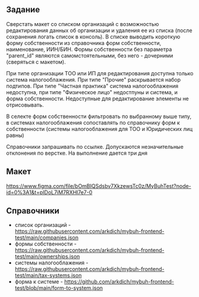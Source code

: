 ## Задание

Сверстать макет со списком организаций с возможностью редактирования данных об организации и удаления ее из списка (после сохранения логать список в консоль). В списке выводить короткую форму собственности из справочника форм собственности, наименование, ИИН/БИН. Формы собственности без параметра "parent_id" являются самомстоятельными, без него - дочерними (сверяться с макетом).

При типе организации ТОО или ИП для редактирования доступна только система налогооблажения. При типе "Прочие" раскрывается набор подтипов. При типе "Частная практика" система налогооблажения недоступна, при типе "Физическое лицо" недостпуны и система, и форма собственности. Недоступные для редактирование элементы не отрисовывать.

В селекте форм собственности фильтровать по выбранному выше типу, в системах налогооблажения сопоставлять по справочнику форм к собственности (системы налогооблажения для ТОО и Юридических лиц равны)

Справочники запрашивать по ссылке. Допускаются незначительные отклонения по верстке. На выполнение дается три дня

## Макет
https://www.figma.com/file/bOmBIQSdsbv7XkzewsTc0z/MyBuhTest?node-id=0%3A1&t=pIDoL7iM7RXHl7e7-0

## Справочники
- список организаций - https://raw.githubusercontent.com/arkdich/mybuh-frontend-test/main/companies.json
- формы собственности - https://raw.githubusercontent.com/arkdich/mybuh-frontend-test/main/ownerships.json
- системы налогооблажения - https://raw.githubusercontent.com/arkdich/mybuh-frontend-test/main/tax-systems.json
- форма к системе - https://github.com/arkdich/mybuh-frontend-test/blob/main/form-to-system.json
